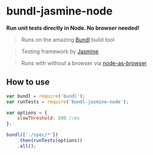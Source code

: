 # bundl-jasmine-node

**Run unit tests directly in Node. No browser needed!**

> Runs on the amazing [Bundl](https://github.com/seebigs/bundl) build tool

> Testing framework by [Jasmine](http://jasmine.github.io/)

> Runs with without a browser via [node-as-browser](https://github.com/seebigs/node-as-browser)

## How to use

```js
var bundl = require('bundl');
var runTests = require('bundl-jasmine-node');

var options = {
    slowThreshold: 500 //ms
};

bundl(['./spec/*'])
    .then(runTests(options))
    .all();
```
